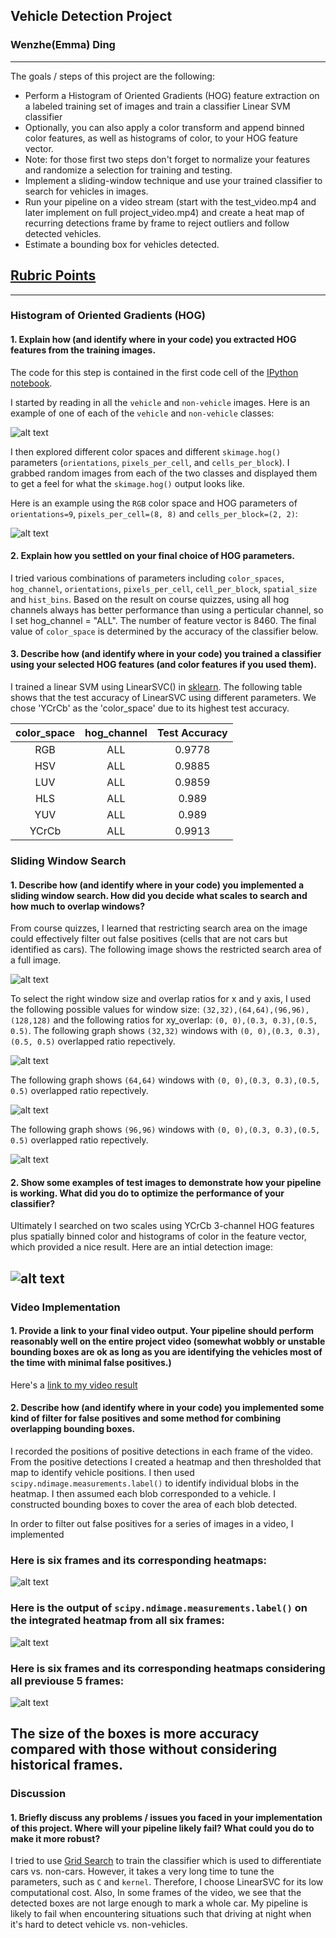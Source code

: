 ## Vehicle Detection Project
### Wenzhe(Emma) Ding
---
The goals / steps of this project are the following:

* Perform a Histogram of Oriented Gradients (HOG) feature extraction on a labeled training set of images and train a classifier Linear SVM classifier
* Optionally, you can also apply a color transform and append binned color features, as well as histograms of color, to your HOG feature vector. 
* Note: for those first two steps don't forget to normalize your features and randomize a selection for training and testing.
* Implement a sliding-window technique and use your trained classifier to search for vehicles in images.
* Run your pipeline on a video stream (start with the test_video.mp4 and later implement on full project_video.mp4) and create a heat map of recurring detections frame by frame to reject outliers and follow detected vehicles.
* Estimate a bounding box for vehicles detected.

[//]: # (Image References)
[image1]: ./output_images/car_not_car.png
[image2]: ./output_images/HOG_example.png
[image3]: ./output_images/sliding_windows.png
[image4]: ./output_images/window_size1.png
[image5]: ./output_images/window_size2.png
[image6]: ./output_images/window_size3.png
[image7]: ./output_images/initial_detection.png
[image8]: ./output_images/bboxes_and_heat.png
[image9]: ./output_images/output_bboxes.png
[image10]: ./output_images/comparison_hist_frames.png
[video1]: ./project_video_detection.mp4

## [Rubric Points](https://review.udacity.com/#!/rubrics/513/view) 
---

### Histogram of Oriented Gradients (HOG)

#### 1. Explain how (and identify where in your code) you extracted HOG features from the training images.

The code for this step is contained in the first code cell of the [IPython notebook](SDC_nanodegree/CarND-Vehicle-Detection/CarND-Vehicle-Detection.ipynb).  

I started by reading in all the `vehicle` and `non-vehicle` images.  Here is an example of one of each of the `vehicle` and `non-vehicle` classes:

![alt text][image1]

I then explored different color spaces and different `skimage.hog()` parameters (`orientations`, `pixels_per_cell`, and `cells_per_block`).  I grabbed random images from each of the two classes and displayed them to get a feel for what the `skimage.hog()` output looks like.

Here is an example using the `RGB` color space and HOG parameters of `orientations=9`, `pixels_per_cell=(8, 8)` and `cells_per_block=(2, 2)`:

![alt text][image2]

#### 2. Explain how you settled on your final choice of HOG parameters.

I tried various combinations of parameters including `color_spaces`, `hog_channel`, `orientations`, `pixels_per_cell`, `cell_per_block`, `spatial_size` and `hist_bins`. Based on the result on course quizzes, using all hog channels always has better performance than using a perticular channel, so I set hog_channel = "ALL". The number of feature vector is 8460. The final value of `color_space` is determined by the accuracy of the classifier below.

#### 3. Describe how (and identify where in your code) you trained a classifier using your selected HOG features (and color features if you used them).

I trained a linear SVM using LinearSVC() in [sklearn](http://scikit-learn.org/stable/modules/generated/sklearn.svm.LinearSVC.html). The following table shows that the test accuracy of LinearSVC using different parameters. We chose 'YCrCb' as the 'color_space' due to its highest test accuracy.

| color_space         		|     hog_channel	        					| Test Accuracy |
|:---------------------:|:-------------------------------:| :-----------------------------------:| 
| RGB         		| ALL   							| 0.9778|
| HSV    	| ALL 	|0.9885|
| LUV					|	ALL											|0.9859|
| HLS	      	| ALL				|0.989|
| YUV    |  ALL			|0.989|
| YCrCb    |  ALL			|0.9913|

### Sliding Window Search

#### 1. Describe how (and identify where in your code) you implemented a sliding window search.  How did you decide what scales to search and how much to overlap windows?

From course quizzes, I learned that restricting search area on the image could effectively filter out false positives (cells that are not cars but identified as cars). The following image shows the restricted search area of a full image.

![alt text][image3]

To select the right window size and overlap ratios for x and y axis, I used the following possible values for window size: `(32,32),(64,64),(96,96),(128,128)` and the following ratios for xy_overlap: `(0, 0),(0.3, 0.3),(0.5, 0.5)`. The following graph shows `(32,32)` windows with `(0, 0),(0.3, 0.3),(0.5, 0.5)` overlapped ratio repectively.

![alt text][image4]

The following graph shows `(64,64)` windows with `(0, 0),(0.3, 0.3),(0.5, 0.5)` overlapped ratio repectively.

![alt text][image5]

The following graph shows `(96,96)` windows with `(0, 0),(0.3, 0.3),(0.5, 0.5)` overlapped ratio repectively.

![alt text][image6]

#### 2. Show some examples of test images to demonstrate how your pipeline is working.  What did you do to optimize the performance of your classifier?

Ultimately I searched on two scales using YCrCb 3-channel HOG features plus spatially binned color and histograms of color in the feature vector, which provided a nice result.  Here are an intial detection image:

![alt text][image7]
---

### Video Implementation

#### 1. Provide a link to your final video output.  Your pipeline should perform reasonably well on the entire project video (somewhat wobbly or unstable bounding boxes are ok as long as you are identifying the vehicles most of the time with minimal false positives.)
Here's a [link to my video result](./project_video_detection.mp4)


#### 2. Describe how (and identify where in your code) you implemented some kind of filter for false positives and some method for combining overlapping bounding boxes.

I recorded the positions of positive detections in each frame of the video. From the positive detections I created a heatmap and then thresholded that map to identify vehicle positions.  I then used `scipy.ndimage.measurements.label()` to identify individual blobs in the heatmap. I then assumed each blob corresponded to a vehicle. I constructed bounding boxes to cover the area of each blob detected.  

In order to filter out false positives for a series of images in a video, I implemented 

### Here is six frames and its corresponding heatmaps:

![alt text][image8]

### Here is the output of `scipy.ndimage.measurements.label()` on the integrated heatmap from all six frames:

![alt text][image9]

### Here is six frames and its corresponding heatmaps considering all previouse 5 frames:

![alt text][image10]

The size of the boxes is more accuracy compared with those without considering historical frames.
---

### Discussion

#### 1. Briefly discuss any problems / issues you faced in your implementation of this project.  Where will your pipeline likely fail?  What could you do to make it more robust?

I tried to use [Grid Search](http://scikit-learn.org/stable/modules/generated/sklearn.model_selection.GridSearchCV.html) to train the classifier which is used to differentiate cars vs. non-cars. However, it takes a very long time to tune the parameters, such as `C` and `kernel`. Therefore, I choose LinearSVC for its low computational cost. Also, In some frames of the video, we see that the detected boxes are not large enough to mark a whole car. My pipeline is likely to fail when encountering situations such that driving at night when it's hard to detect vehicle vs. non-vehicles. 


